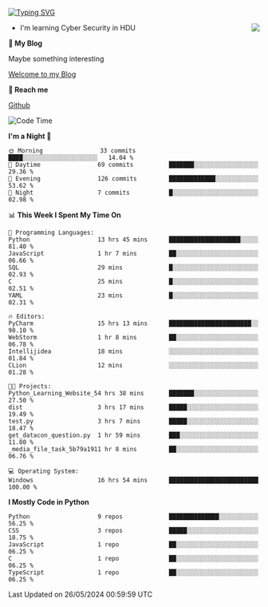 [![Typing SVG](https://readme-typing-svg.herokuapp.com?font=Fira+Code&pause=1000&random=false&width=450&height=60&lines=Hello+%F0%9F%91%8B%F0%9F%8F%BB;I'm+JBNRZ)](https://git.io/typing-svg)

<a href="#">
  <img align="right" src="https://github-readme-stats.vercel.app/api?username=JBNRZ&show_icons=true&bg_color=15,f2f7fd,E0EAFC" />
</a>

- I'm learning Cyber Security in HDU

 **🌱 My Blog**

Maybe something interesting

[Welcome to my Blog](https://jbnrz.com.cn/)

 **💬 Reach me** 

[Github](https://github.com/JBNRZ)


<!--START_SECTION:waka-->
![Code Time](http://img.shields.io/badge/Code%20Time-503%20hrs%2053%20mins-blue)

**I'm a Night 🦉** 

```text
🌞 Morning                33 commits          ████░░░░░░░░░░░░░░░░░░░░░   14.04 % 
🌆 Daytime                69 commits          ███████░░░░░░░░░░░░░░░░░░   29.36 % 
🌃 Evening                126 commits         █████████████░░░░░░░░░░░░   53.62 % 
🌙 Night                  7 commits           █░░░░░░░░░░░░░░░░░░░░░░░░   02.98 % 
```


📊 **This Week I Spent My Time On** 

```text
💬 Programming Languages: 
Python                   13 hrs 45 mins      ████████████████████░░░░░   81.40 % 
JavaScript               1 hr 7 mins         ██░░░░░░░░░░░░░░░░░░░░░░░   06.66 % 
SQL                      29 mins             █░░░░░░░░░░░░░░░░░░░░░░░░   02.93 % 
C                        25 mins             █░░░░░░░░░░░░░░░░░░░░░░░░   02.51 % 
YAML                     23 mins             █░░░░░░░░░░░░░░░░░░░░░░░░   02.31 % 

🔥 Editors: 
PyCharm                  15 hrs 13 mins      ███████████████████████░░   90.10 % 
WebStorm                 1 hr 8 mins         ██░░░░░░░░░░░░░░░░░░░░░░░   06.78 % 
Intellijidea             18 mins             ░░░░░░░░░░░░░░░░░░░░░░░░░   01.84 % 
CLion                    12 mins             ░░░░░░░░░░░░░░░░░░░░░░░░░   01.28 % 

🐱‍💻 Projects: 
Python_Learning_Website_54 hrs 38 mins       ███████░░░░░░░░░░░░░░░░░░   27.50 % 
dist                     3 hrs 17 mins       █████░░░░░░░░░░░░░░░░░░░░   19.49 % 
test.py                  3 hrs 7 mins        █████░░░░░░░░░░░░░░░░░░░░   18.47 % 
get_datacon_question.py  1 hr 59 mins        ███░░░░░░░░░░░░░░░░░░░░░░   11.80 % 
_media_file_task_5b79a1911 hr 8 mins         ██░░░░░░░░░░░░░░░░░░░░░░░   06.76 % 

💻 Operating System: 
Windows                  16 hrs 54 mins      █████████████████████████   100.00 % 
```

**I Mostly Code in Python** 

```text
Python                   9 repos             ██████████████░░░░░░░░░░░   56.25 % 
CSS                      3 repos             █████░░░░░░░░░░░░░░░░░░░░   18.75 % 
JavaScript               1 repo              ██░░░░░░░░░░░░░░░░░░░░░░░   06.25 % 
C                        1 repo              ██░░░░░░░░░░░░░░░░░░░░░░░   06.25 % 
TypeScript               1 repo              ██░░░░░░░░░░░░░░░░░░░░░░░   06.25 % 
```




 Last Updated on 26/05/2024 00:59:59 UTC
<!--END_SECTION:waka-->
